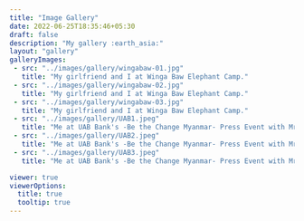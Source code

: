 ```yaml
---
title: "Image Gallery"
date: 2022-06-25T18:35:46+05:30
draft: false
description: "My gallery :earth_asia:"
layout: "gallery"
galleryImages:
 - src: "../images/gallery/wingabaw-01.jpg"
   title: "My girlfriend and I at Winga Baw Elephant Camp."
 - src: "../images/gallery/wingabaw-02.jpg"
   title: "My girlfriend and I at Winga Baw Elephant Camp."
 - src: "../images/gallery/wingabaw-03.jpg"
   title: "My girlfriend and I at Winga Baw Elephant Camp."
 - src: "../images/gallery/UAB1.jpeg"
   title: "Me at UAB Bank's -Be the Change Myanmar- Press Event with Mr. Christopher Loh (CEO of UAB) and Ms. Swe Zin Htike."
 - src: "../images/gallery/UAB2.jpeg"
   title: "Me at UAB Bank's -Be the Change Myanmar- Press Event with Mr. Christopher Loh (CEO of UAB) and Ms. Swe Zin Htike."
 - src: "../images/gallery/UAB3.jpeg"
   title: "Me at UAB Bank's -Be the Change Myanmar- Press Event with Mr. Christopher Loh (CEO of UAB) and Ms. Swe Zin Htike."

viewer: true
viewerOptions:
  title: true
  tooltip: true
---
```

